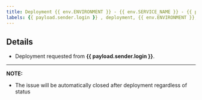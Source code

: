 ```yaml
---
title: Deployment {{ env.ENVIRONMENT }} - {{ env.SERVICE_NAME }} - {{ payload.sender.login }}
labels: {{ payload.sender.login }} , deployment, {{ env.ENVIRONMENT }}, {{ env.SERVICE_NAME }}
---
```


## Details

- Deployment requested from **{{ payload.sender.login }}**.

---

**NOTE:** 
- The issue will be automatically closed after deployment regardless of status
